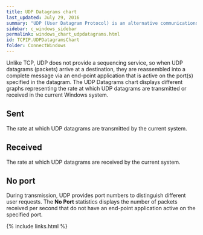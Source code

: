 ```yaml
---
title: UDP Datagrams chart
last_updated: July 29, 2016
summary: "UDP (User Datagram Protocol) is an alternative communications protocol to the Transmission Control Protocol (TCP)."
sidebar: c_windows_sidebar
permalink: windows_chart_udpdatagrams.html
id: TCPIP.UDPDatagramsChart
folder: ConnectWindows
---
```


Unlike TCP, UDP does not provide a sequencing service, so when UDP datagrams
(packets) arrive at a destination, they are reassembled into a complete message
via an end-point application that is active on the port(s) specified in the
datagram. The UDP Datagrams chart displays different graphs representing
the rate at which UDP datagrams are transmitted or received in the current
Windows system.

## Sent

The rate at which UDP datagrams are transmitted by the current system.

## Received

The rate at which UDP datagrams are received by the current system.

## No port

During transmission, UDP provides port numbers to distinguish different user requests. The **No Port** statistics displays the number of packets received per second that do not have an end-point application active on the specified port.


{% include links.html %}
